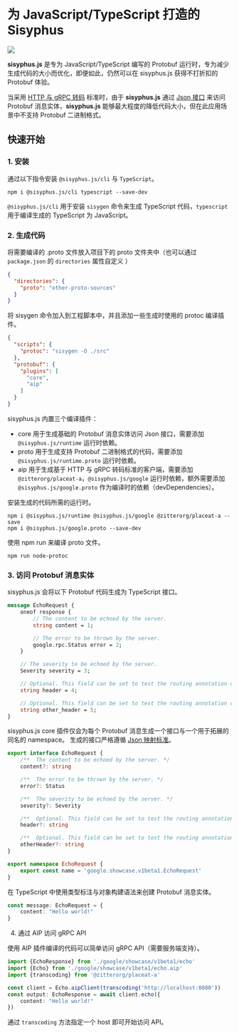 # 为 JavaScript/TypeScript 打造的 Sisyphus

[![](https://img.shields.io/npm/v/@sisyphus.js/runtime)](https://www.npmjs.com/package/@sisyphus.js/runtime)

**sisyphus.js** 是专为 JavaScript/TypeScript 编写的 Protobuf 运行时，专为减少生成代码的大小而优化，即便如此，仍然可以在 sisyphus.js 获得不打折扣的 Protobuf 体验。

当采用 [HTTP 与 gRPC 转码](https://aip.bybutter.com/127) 标准时，由于 **sisyphus.js**
通过 [Json 接口](https://developers.google.com/protocol-buffers/docs/proto3#json) 来访问 Protobuf 消息实体，**sisyphus.js**
能够最大程度的降低代码大小，但在此应用场景中不支持 Protobuf 二进制格式。

## 快速开始

### 1. 安装

通过以下指令安装 `@sisyphus.js/cli` 与 `TypeScript`。

```shell
npm i @sisyphus.js/cli typescript --save-dev
```

`@sisyphus.js/cli` 用于安装 `sisygen` 命令来生成 TypeScript 代码，`typescript` 用于编译生成的 TypeScript 为 JavaScript。

### 2. 生成代码

将需要编译的 .proto 文件放入项目下的 proto 文件夹中（也可以通过 `package.json` 的 `directories` 属性自定义 ）

```json
{
  "directories": {
    "proto": "other-proto-sources"
  }
}
```

将 sisygen 命令加入到工程脚本中，并且添加一些生成时使用的 protoc 编译插件。

```json
{
  "scripts": {
    "protoc": "sisygen -O ./src"
  },
  "protobuf": {
    "plugins": [
      "core",
      "aip"
    ]
  }
}
```

sisyphus.js 内置三个编译插件：

- core 用于生成基础的 Protobuf 消息实体访问 Json 接口，需要添加 `@sisyphus.js/runtime` 运行时依赖。
- proto 用于生成支持 Protobuf 二进制格式的代码，需要添加 `@sisyphus.js/runtime.proto` 运行时依赖。
- aip 用于生成基于 HTTP 与 gRPC 转码标准的客户端，需要添加 `@zitterorg/placeat-a`，`@sisyphus.js/google`
  运行时依赖，额外需要添加 `@sisyphus.js/google.proto` 作为编译时的依赖（devDependencies）。

安装生成的代码所需的运行时。

```shell
npm i @sisyphus.js/runtime @sisyphus.js/google @zitterorg/placeat-a --save
npm i @sisyphus.js/google.proto --save-dev
```

使用 npm run 来编译 proto 文件。

```shell
npm run node-protoc
```

### 3. 访问 Protobuf 消息实体

sisyphus.js 会将以下 Protobuf 代码生成为 TypeScript 接口。

```protobuf
message EchoRequest {
    oneof response {
        // The content to be echoed by the server.
        string content = 1;

        // The error to be thrown by the server.
        google.rpc.Status error = 2;
    }

    // The severity to be echoed by the server.
    Severity severity = 3;

    // Optional. This field can be set to test the routing annotation on the Echo method.
    string header = 4;

    // Optional. This field can be set to test the routing annotation on the Echo method.
    string other_header = 5;
}
```

sisyphus.js core 插件仅会为每个 Protobuf 消息生成一个接口与一个用于拓展的同名的 namespace。
生成的接口严格遵循 [Json 映射标准](https://developers.google.com/protocol-buffers/docs/proto3#json)。

```typescript
export interface EchoRequest {
    /**  The content to be echoed by the server. */
    content?: string

    /**  The error to be thrown by the server. */
    error?: Status

    /**  The severity to be echoed by the server. */
    severity?: Severity

    /**  Optional. This field can be set to test the routing annotation on the Echo method. */
    header?: string

    /**  Optional. This field can be set to test the routing annotation on the Echo method. */
    otherHeader?: string
}

export namespace EchoRequest {
    export const name = 'google.showcase.v1beta1.EchoRequest'
}
```

在 TypeScript 中使用类型标注与对象构建语法来创建 Protobuf 消息实体。

```typescript
const message: EchoRequest = {
    content: "Hello world!"
}
```

4. 通过 AIP 访问 gRPC API

使用 AIP 插件编译的代码可以简单访问 gRPC API（需要服务端支持）。

```typescript
import {EchoResponse} from './google/showcase/v1beta1/echo'
import {Echo} from './google/showcase/v1beta1/echo.aip'
import {transcoding} from '@zitterorg/placeat-a'

const client = Echo.aipClient(transcoding('http://localhost:8080'))
const output: EchoResponse = await client.echo({
    content: "Hello world!"
})
```

通过 `transcoding` 方法指定一个 host 即可开始访问 API。
